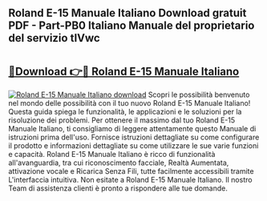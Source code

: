 ## Roland E-15 Manuale Italiano Download gratuit PDF - Part-PB0 Italiano Manuale del proprietario del servizio tIVwc

# <h2><a href="http://dfbb6z.blite.top/?on=Roland+E-15+Manuale+Italiano">🔗Download 👉🔴 Roland E-15 Manuale Italiano</a></h2>

[![Roland E-15 Manuale Italiano download](https://i.imgur.com/lujVjoI.png)](http://dfbb6z.blite.top/?on=Roland+E-15+Manuale+Italiano)
Scopri le possibilità benvenuto nel mondo delle possibilità con il tuo nuovo Roland E-15 Manuale Italiano! Questa guida spiega le funzionalità, le applicazioni e le soluzioni per la risoluzione dei problemi. Per ottenere il massimo dal tuo Roland E-15 Manuale Italiano, ti consigliamo di leggere attentamente questo Manuale di istruzioni prima dell'uso. Fornisce istruzioni dettagliate su come configurare il prodotto e informazioni dettagliate su come utilizzare le sue varie funzioni e capacità. Roland E-15 Manuale Italiano è ricco di funzionalità all'avanguardia, tra cui riconoscimento facciale, Realtà Aumentata, attivazione vocale e Ricarica Senza Fili, tutte facilmente accessibili tramite L'interfaccia intuitiva. Non esitate a Roland E-15 Manuale Italiano. Il nostro Team di assistenza clienti è pronto a rispondere alle tue domande.

